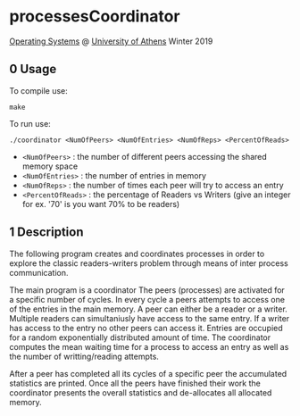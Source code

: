 # processesCoordinator

[Operating Systems](https://www.di.uoa.gr/en/studies/undergraduate/112) @ [University of Athens](https://www.di.uoa.gr/en) Winter 2019

## 0 Usage
To compile use:

`make`

To run use:

`./coordinator <NumOfPeers> <NumOfEntries> <NumOfReps> <PercentOfReads>`

  * `<NumOfPeers>` : the number of different peers accessing the shared memory space
  * `<NumOfEntries>` : the number of entries in memory
  * `<NumOfReps>` : the number of times each peer will try to access an entry
  * `<PercentOfReads>` : the percentage of Readers vs Writers (give an integer for ex. '70' is you want 70% to be readers)


## 1 Description
The following program creates and coordinates processes in order to explore the classic readers-writers problem through means of inter process communication.

The main program is a coordinator
The peers (processes) are activated for a specific number of cycles. In every cycle a peers attempts to access one of the entries in the main memory. A peer can either be a reader or a writer. Multiple readers can simultaniusly have access to the same entry. If a writer has access to the entry no other peers can access it. Entries are occupied for a random exponentially distributed amount of time. The coordinator computes the mean waiting time for a process to access an entry as well as the number of writting/reading attempts.

After a peer has completed all its cycles of a specific peer the accumulated statistics are printed. Once all the peers have finished their work the coordinator presents the overall statistics and de-allocates all allocated memory.
